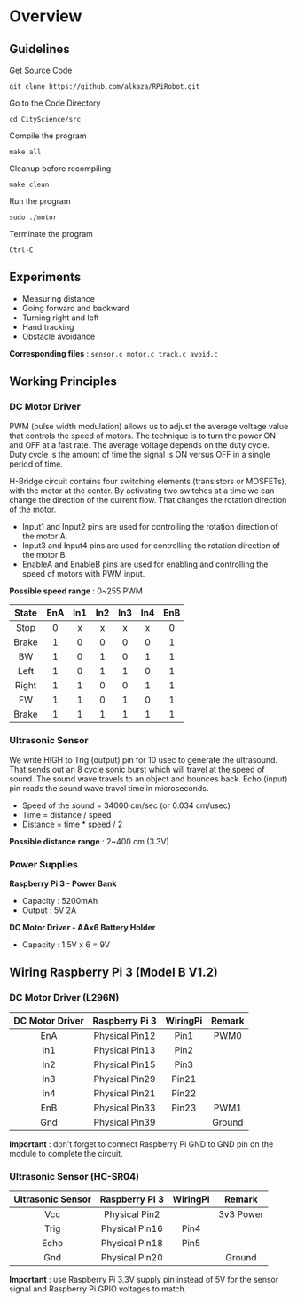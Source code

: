 # Overview
## Guidelines
Get Source Code
```
git clone https://github.com/alkaza/RPiRobot.git
```
Go to the Code Directory
```
cd CityScience/src
```
Compile the program
```
make all
```
Cleanup before recompiling
```
make clean
```
Run the program
```
sudo ./motor
```
Terminate the program
```
Ctrl-C
```

## Experiments
- Measuring distance
- Going forward and backward 
- Turning right and left
- Hand tracking
- Obstacle avoidance

**Corresponding files** : `sensor.c motor.c track.c avoid.c` 

## Working Principles
### DC Motor Driver
  PWM (pulse width modulation) allows us to adjust the average voltage value that controls the speed of motors.
  The technique is to turn the power ON and OFF at a fast rate. The average voltage depends on the duty cycle.
  Duty cycle is the amount of time the signal is ON versus OFF in a single period of time.

  H-Bridge circuit contains four switching elements (transistors or MOSFETs), with the motor at the center.
  By activating two switches at a time we can change the direction of the current flow.
  That changes the rotation direction of the motor.

- Input1 and Input2 pins are used for controlling the rotation direction of the motor A.
- Input3 and Input4 pins are used for controlling the rotation direction of the motor B.
- EnableA and EnableB pins are used for enabling and controlling the speed of motors with PWM input.

**Possible speed range** : 0~255 PWM

| State |  EnA  |  In1  |  In2  |  In3  |  In4  |  EnB  |
| :---: | :---: | :---: | :---: | :---: | :---: | :---: |
| Stop  |   0   |   x   |   x   |   x   |   x   |   0   |
| Brake |   1   |   0   |   0   |   0   |   0   |   1   |
| BW    |   1   |   0   |   1   |   0   |   1   |   1   |
| Left  |   1   |   0   |   1   |   1   |   0   |   1   |
| Right |   1   |   1   |   0   |   0   |   1   |   1   |
| FW    |   1   |   1   |   0   |   1   |   0   |   1   |
| Brake |   1   |   1   |   1   |   1   |   1   |   1   |

### Ultrasonic Sensor
  We write HIGH to Trig (output) pin for 10 usec to generate the ultrasound.
  That sends out an 8 cycle sonic burst which will travel at the speed of sound.
  The sound wave travels to an object and bounces back.
  Echo (input) pin reads the sound wave travel time in microseconds.

- Speed of the sound = 	34000 cm/sec (or 0.034 cm/usec)
- Time = distance / speed
- Distance = time * speed / 2

**Possible distance range** : 2~400 cm (3.3V)

### Power Supplies
**Raspberry Pi 3 - Power Bank**
- Capacity : 5200mAh 
- Output : 5V 2A

**DC Motor Driver - AAx6 Battery Holder**
- Capacity : 1.5V x 6 = 9V

## Wiring Raspberry Pi 3 (Model B V1.2)
### DC Motor Driver (L296N)
|DC Motor Driver | Raspberry Pi 3 | WiringPi | Remark |
| :------------: | :------------: | :------: | :----: |
| EnA            | Physical Pin12 | Pin1     | PWM0   |
| In1            | Physical Pin13 | Pin2     |        |
| In2            | Physical Pin15 | Pin3     |        |
| In3            | Physical Pin29 | Pin21    |        |
| In4            | Physical Pin21 | Pin22    |        |
| EnB            | Physical Pin33 | Pin23    | PWM1   |
| Gnd            | Physical Pin39 |          | Ground |

**Important** : don't forget to connect Raspberry Pi GND to GND pin on the module to complete the circuit.

### Ultrasonic Sensor (HC-SR04)
| Ultrasonic Sensor | Raspberry Pi 3 | WiringPi | Remark    |
| :---------------: | :------------: | :------: | :-------: |
| Vcc               | Physical Pin2  |          | 3v3 Power |
| Trig              | Physical Pin16 | Pin4     |           |
| Echo              | Physical Pin18 | Pin5     |           |
| Gnd               | Physical Pin20 |          | Ground    |

**Important** : use Raspberry Pi 3.3V supply pin instead of 5V for the sensor signal and Raspberry Pi GPIO voltages to match.
